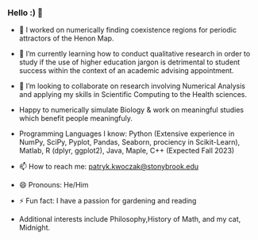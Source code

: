 ### Hello :) 👋


- 🔭 I worked on numerically finding coexistence regions for periodic attractors of the Henon Map.

- 🌱 I’m currently learning how to conduct qualitative research in order to study if the use of higher education jargon is detrimental
to student success within the context of an academic advising appointment.
- 👯 I’m looking to collaborate on research involving Numerical Analysis and applying my skills in Scientific Computing to the Health
  sciences.
- Happy to numerically simulate Biology & work on meaningful studies which benefit people meaningfuly.

- Programming Languages I know: Python (Extensive experience in NumPy, SciPy, Pyplot, Pandas, Seaborn, pro ciency in Scikit-Learn), Matlab, R (dplyr, ggplot2), Java, Maple, C++ (Expected Fall 2023)

- 📫 How to reach me: patryk.kwoczak@stonybrook.edu

- 😄 Pronouns: He/Him

- ⚡ Fun fact: I have a passion for gardening and reading

- Additional interests include Philosophy,History of Math, and my cat, Midnight. 
